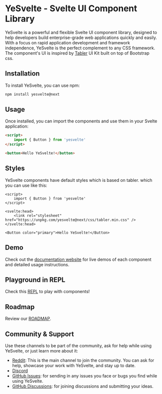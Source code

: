 # YeSvelte - Svelte UI Component Library

YeSvelte is a powerful and flexible Svelte UI component library, designed to help developers build enterprise-grade web applications quickly and easily. With a focus on rapid application development and framework independence, YeSvelte is the perfect complement to any CSS framework. The component's UI is inspired by [Tabler](https://tabler.github.io/) UI Kit built on top of Bootstrap css.

## Installation

To install YeSvelte, you can use npm:

```bash
npm install yesvelte@next
```

## Usage

Once installed, you can import the components and use them in your Svelte application:

```html
<script>
	import { Button } from 'yesvelte'
</script>

<button>Hello YeSvelte!</button>
```

## Styles

YeSvelte components have default styles which is based on tabler. which you can use like this:

```svelte
<script>
	import { Button } from 'yesvelte'
</script>

<svelte:head>
	<link rel="stylesheet" href="https://unpkg.com/yesvelte@next/css/tabler.min.css" />
</svelte:head>

<Button color="primary">Hello YeSvelte!</Button>
```

## Demo

Check out the [documentation website](https://www.yesvelte.com) for live demos of each component and detailed usage instructions.

## Playground in REPL

Check this [REPL](https://svelte.dev/repl/a26156e5cb1143d0bed393b2d1d3e754?version=3.55.1) to play with components!

## Roadmap

Review our [ROADMAP](https://github.com/yesvelte/yesvelte/blob/dev/ROADMAP.md/).

## Community & Support

Use these channels to be part of the community, ask for help while using YeSvelte, or just learn more about it:

- [Reddit](https://www.reddit.com/r/yesvelte): This is the main channel to join the community. You can ask for help, showcase your work with YeSvelte, and stay up to date.
- [Discord](https://discord.gg/KqC8D6xM9y)
- [GitHub Issues](https://github.com/yesvelte/yesvelte/issues): for sending in any issues you face or bugs you find while using YeSvelte.
- [GitHub Discussions](https://github.com/yesvelte/yesvelte/discussions): for joining discussions and submitting your ideas.
